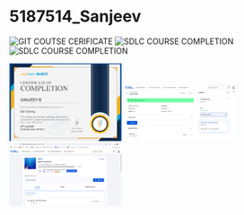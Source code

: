 # 5187514_Sanjeev
![GIT COUTSE CERIFICATE](/5187514_Sanjeev/SimpliLearnCertificate.png)
![SDLC COURSE COMPLETION](/5187514_Sanjeev/Agile%20course%20completion%20(1).png)
![SDLC COURSE COMPLETION](/5187514_Sanjeev/Agile%20course%20completion%20(2).png)

<img src="GIT/SimpliLearnCertificate.png" alt="Project Logo" width="200"/>
<img src="SDLC/Agile course completion (1).png" alt="Project Logo" width="200"/>
<img src="SDLC/Agile course completion (2).png" alt="Project Logo" width="200"/>
